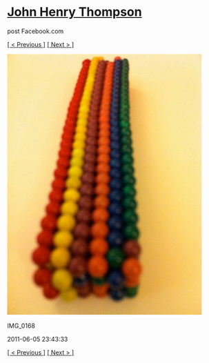 # [John Henry Thompson](../README.md)
post Facebook.com

[[ < Previous ]](2011-06-06-5.md) [[ Next > ]](2011-06-05-2.md)

[![](../media/2011-06-05/Magnetic-Balls-IMG_0168.jpg)](../README.md)

IMG_0168

2011-06-05 23:43:33

[[ < Previous ]](2011-06-06-5.md) [[ Next > ]](2011-06-05-2.md)